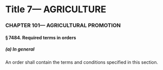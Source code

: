 
# Title 7— AGRICULTURE
### CHAPTER 101— AGRICULTURAL PROMOTION
#### § 7484. Required terms in orders
##### (a) In general

An order shall contain the terms and conditions specified in this section.
